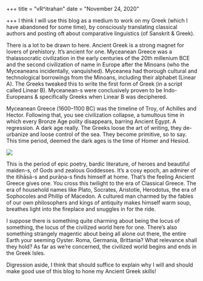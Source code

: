 +++
title = "vR^itrahan"
date = "November 24, 2020"

+++
I think I will use this blog as a medium to work on my Greek (which I
have abandoned for some time), by consciously translating classical
authors and posting oft about comparative linguistics (of Sanskrit &
Greek).

There is a lot to be drawn to here. Ancient Greek is a strong magnet for
lovers of prehistory. It’s ancient for one. Myceanean Greece was a
thalassocratic civilization in the early centuries of the 20th millenium
BCE and the second civilization of name in Europe after the Minoans (who
the Myceaneans incidentally, vanquished). Myceanea had thorough cultural
and technological borrowings from the Minoans, including their alphabet
(Linear A). The Greeks tweaked this to write the first form of Greek (in
a script called Linear B). Myceanean-s were conclusively proven to be
Indo-Europeans & specifically Greeks when Linear B was deciphered.

Myceanean Greece (1600–1100 BC) was the timeline of Troy, of Achilles
and Hector. Following that, you see civilization collapse, a tumultous
time in which every Bronze Age polity disappears, barring Ancient Egypt.
A regression. A dark age really. The Greeks loose the art of writing,
they de-urbanize and loose control of the sea. They become primitive, so
to say. This time period, deemed the dark ages is the time of Homer and
Hesiod.

![](https://upload.wikimedia.org/wikipedia/commons/thumb/0/0b/William-Adolphe_Bouguereau_%281825-1905%29_-_Homer_and_his_Guide_%281874%29.jpg/220px-William-Adolphe_Bouguereau_%281825-1905%29_-_Homer_and_his_Guide_%281874%29.jpg)

This is the period of epic poetry, bardic literature, of heroes and
beautiful maiden-s, of Gods and zealous Goddesses. It’s a cosy epoch, an
admirer of the itihāsā-s and purāṇa-s finds himself at home. That’s the
feeling Ancient Greece gives one. You cross this twilight to the era of
Classical Greece. The era of household names like Plato, Socrates,
Aristotle, Herodotus, the era of Sophocoles and Phillip of Macedon. A
cultured man charmed by the fables of our own philosophers and kings of
antiquity makes himself warm soup, breathes light into the fireplace and
snuggles in for the ride.

I suppose there is something quite charming about being the locus of
something, the locus of the civilized world here for one. There’s also
something strangely magentic about being all alone out there, the entire
Earth your seeming Oyster. Roma, Germania, Brittania? What relevance
shall they hold? As far as we’re concerned, the civilized world begins
and ends in the Greek Isles.

Digression aside, I think that should suffice to explain why I will and
should make good use of this blog to hone my Ancient Greek skills!

